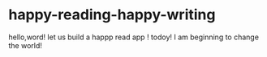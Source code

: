# happy-reading-happy-writing
hello,word! let us build a happp read app !
todoy! I am beginning to change the world!
